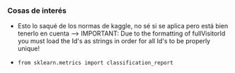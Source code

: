 ### Cosas de interés

- Esto lo saqué de los normas de kaggle, no sé si se aplica pero está bien tenerlo en cuenta --> IMPORTANT: Due to the formatting of fullVisitorId you must load the Id's as strings in order for all Id's to be properly unique!

- ```from sklearn.metrics import classification_report```
